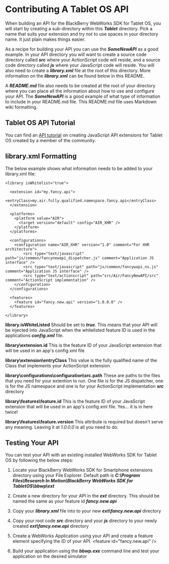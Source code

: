 # Contributing A Tablet OS API

When building an API for the BlackBerry WebWorks SDK for Tablet OS, you will start by creating a sub-directory within this _**Tablet**_ directory.  Pick a name that suits your extension and try not to use spaces in your directory name.  It just plain makes things easier.  

As a recipe for building your API you can use the _**SomeNewAPI**_ as a good example.  In your API directory you will want to create a source code directory called _**src**_ where your ActionScript code will reside, and a source code directory called _**js**_ where your JavaScript code will reside.  You will also need to create a _**library.xml**_ file at the root of this directory.  More information on the _**library.xml**_ can be found below in this README.

A _**README.md**_ file also needs to be created at the root of your directory where you can place all the information about how to use and configure your API.  The _**SomeNewAPI**_ is a good example of what type of information to include in your README.md file.  This README.md file uses Markdown wiki formatting. 


## Tablet OS API Tutorial

You can find an [API tutorial](http://supportforums.blackberry.com/t5/Web-and-WebWorks-Development/Building-a-BlackBerry-WebWorks-JavaScript-Extension/ta-p/494139) on creating JavaScript API extensions for Tablet OS created by a member of the community. 

## library.xml Formatting

The below example shows what information needs to be added to your library.xml file:

    <library isWhitelist="true">

      <extension id="my.fancy.api">
        <entryClass>my.air.fully.qualified.namespace.fancy.api</entryClass>
      </extension>
      
      <platforms>
        <platform value="AIR">
          <target version="default" config="AIR_XHR" />
        </platform>
      </platforms>

      <configurations>
        <configuration name="AIR_XHR" version="1.0" comment="For XHR architecture">
			<src type="text/javascript" path="js/common/fancynewapi_dispatcher.js" comment="Application JS interface" />
			<src type="text/javascript" path="js/common/fancywapi_ns.js" comment="Application JS interface" />
			<src type="text/actionscript" path="src/Air/FancyNewAPI/src" comment="ActionScript implementation" />
		</configuration>
      </configurations>   
 
      <features>
        <feature id="fancy.new.api" version="1.0.0.0" />
      </features>

    </library>

**library.isWhiteListed**  Should be set to _**true**_.  This means that your API will be injected into JavaScript when the whitelisted feature ID is used in the applications _**config.xml**_ file.

**library\extension.id** This is the feature ID of your JavaScript extension that will be used in an app's config.xml file

**library\extension\entryClass** This value is the fully qualified name of the Class that implements your ActionScript extension.

**library\configurations\configuration\src.path** These are paths to the files that you need for your extention to run.  One file is for the JS dispatcher, one is for the JS namespace and one is for your ActionScript implementation _**src**_ directory

**library\features\feature.id** This is the feature ID of your JavaScript extension that will be used in an app's config.xml file.  Yes... it is in here twice!

**library\features\feature.version** This attribute is required but doesn't serve any meaning.  Leaving it at _1.0.0.0_ is all you need to do.

## Testing Your API

You can test your API with an existing installed WebWorks SDK for Tablet OS by following the below steps:

1. Locate your BlackBerry WebWorks SDK for Smartphone extensions directory using your File Explorer.  Default path is _**C:\Program Files\Research In Motion\BlackBerry WebWorks SDK for TabletOS\bbwp\ext**_

2. Create a new directory for your API in the _**ext**_ directory. This should be named the same as your feature id _**fancy.new.api**_

3. Copy your _**library.xml**_ file into to your new _**ext\fancy.new.api**_ directory

4. Copy your root code _**src**_ directory and your _**js**_ directory to your newly created _**ext\fancy.new.api**_ directory

5. Create a WebWorks Application using your API and create a feature element specifying the ID of your API.  &lt;feature id="fancy.new.api" /&gt;

6. Build your application using the _**bbwp.exe**_ command line and test your application on the desired simulator